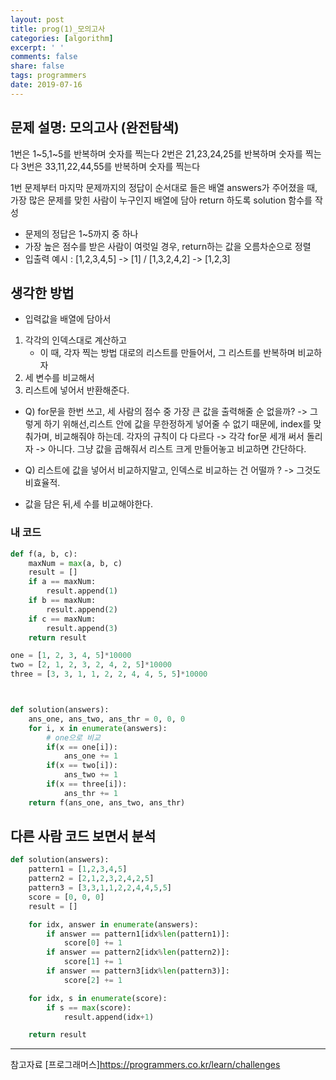 ```yaml
---
layout: post
title: prog(1)_모의고사
categories: [algorithm]
excerpt: ' '
comments: false
share: false
tags: programmers
date: 2019-07-16
---
```


## 문제 설명: 모의고사 (완전탐색)

1번은 1~5,1~5를 반복하며 숫자를 찍는다
2번은 21,23,24,25를 반복하며 숫자를 찍는다
3번은 33,11,22,44,55를 반복하며 숫자를 찍는다

1번 문제부터 마지막 문제까지의 정답이 순서대로 들은 배열 answers가 주어졌을 때, 가장 많은 문제를 맞힌 사람이 누구인지
배열에 담아 return 하도록 solution 함수를 작성

- 문제의 정답은 1~5까지 중 하나
- 가장 높은 점수를 받은 사람이 여럿일 경우, return하는 값을 오름차순으로 정렬
- 입출력 예시 : [1,2,3,4,5] -> [1] / [1,3,2,4,2] -> [1,2,3]

## 생각한 방법

- 입력값을 배열에 담아서

1. 각각의 인덱스대로 계산하고
   - 이 때, 각자 찍는 방법 대로의 리스트를 만들어서, 그 리스트를 반복하며 비교하자
2. 세 변수를 비교해서
3. 리스트에 넣어서 반환해준다.

- Q) for문을 한번 쓰고, 세 사람의 점수 중 가장 큰 값을 출력해줄 순 없을까?
  -> 그렇게 하기 위해선,리스트 안에 값을 무한정하게 넣어줄 수 없기 때문에, index를 맞춰가며, 비교해줘야 하는데. 각자의 규칙이 다 다르다
  -> 각각 for문 세개 써서 돌리자 -> 아니다. 그냥 값을 곱해줘서 리스트 크게 만들어놓고 비교하면 간단하다.

- Q) 리스트에 값을 넣어서 비교하지말고, 인덱스로 비교하는 건 어떨까 ? -> 그것도 비효율적.

- 값을 담은 뒤,세 수를 비교해야한다.

### 내 코드

```python
def f(a, b, c):
    maxNum = max(a, b, c)
    result = []
    if a == maxNum:
        result.append(1)
    if b == maxNum:
        result.append(2)
    if c == maxNum:
        result.append(3)
    return result

one = [1, 2, 3, 4, 5]*10000
two = [2, 1, 2, 3, 2, 4, 2, 5]*10000
three = [3, 3, 1, 1, 2, 2, 4, 4, 5, 5]*10000



def solution(answers):
    ans_one, ans_two, ans_thr = 0, 0, 0
    for i, x in enumerate(answers):
        # one으로 비교
        if(x == one[i]):
            ans_one += 1
        if(x == two[i]):
            ans_two += 1
        if(x == three[i]):
            ans_thr += 1
    return f(ans_one, ans_two, ans_thr)
```

## 다른 사람 코드 보면서 분석

```python
def solution(answers):
    pattern1 = [1,2,3,4,5]
    pattern2 = [2,1,2,3,2,4,2,5]
    pattern3 = [3,3,1,1,2,2,4,4,5,5]
    score = [0, 0, 0]
    result = []

    for idx, answer in enumerate(answers):
        if answer == pattern1[idx%len(pattern1)]:
            score[0] += 1
        if answer == pattern2[idx%len(pattern2)]:
            score[1] += 1
        if answer == pattern3[idx%len(pattern3)]:
            score[2] += 1

    for idx, s in enumerate(score):
        if s == max(score):
            result.append(idx+1)

    return result

```

---

참고자료
[프로그래머스]<https://programmers.co.kr/learn/challenges>
